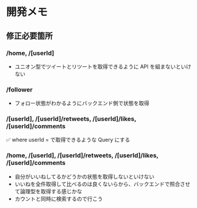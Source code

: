 # 開発メモ

## 修正必要箇所

### /home, /[userId]

- ユニオン型でツイートとリツートを取得できるように API を組まないといけない

### /follower

- フォロー状態がわかるようにバックエンド側で状態を取得

### /[userId], /[userId]/retweets, /[userId]/likes, /[userId]/comments

✅ where userId = で取得できるような Query にする

### /home, /[userId], /[userId]/retweets, /[userId]/likes, /[userId]/comments

- 自分がいいねしてるかどうかの状態を取得しないといけない
- いいねを全件取得して比べるのは良くないらから、バックエンドで照合させて論理型を取得する感じかな
- カウントと同時に検索するので行こう
